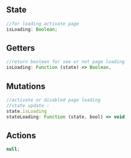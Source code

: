 ## State

```js
//for loading activate page
isLoading: Boolean;
```

## Getters

```js
//return booleen for see or not page loading
isLoading: Function (state) => Boolean,
```

## Mutations

```js
//activate or disabled page loading
//state update :
state.isLoading
stateLoading: Function (state, bool) => void
```

## Actions

```js
null;
```
